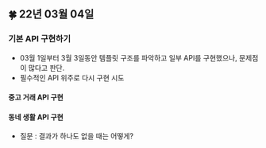 ## 🍀 22년 03월 04일

### 기본 API 구현하기
  - 03월 1일부터 3월 3일동안 템플릿 구조를 파악하고 일부 API를 구현했으나, 문제점이 많다고 판단.
  - 필수적인 API 위주로 다시 구현 시도  


#### 중고 거래 API 구현

#### 동네 생활 API 구현


- 질문 : 결과가 하나도 없을 때는 어떻게?